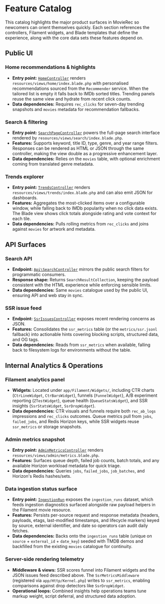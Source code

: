 # Feature Catalog

This catalog highlights the major product surfaces in MovieRec so newcomers can orient themselves quickly. Each section references the controllers, Filament widgets, and Blade templates that define the experience, along with the core data sets these features depend on.

## Public UI

### Home recommendations & highlights
- **Entry point:** [`HomeController`](../app/Http/Controllers/HomeController.php) renders `resources/views/home/index.blade.php` with personalised recommendations sourced from the `Recommender` service. When the tailored list is empty it falls back to IMDb sorted titles. Trending panels reuse the same view and hydrate from recent click counts.
- **Data dependencies:** Requires `rec_clicks` for seven-day trending snapshots and `movies` metadata for recommendation fallbacks.

### Search & filtering
- **Entry point:** [`SearchPageController`](../app/Http/Controllers/SearchPageController.php) powers the full-page search interface rendered by `resources/views/search/index.blade.php`.
- **Features:** Supports keyword, title ID, type, genre, and year range filters. Responses can be rendered as HTML or JSON through the same controller, making the view double as a progressive enhancement layer.
- **Data dependencies:** Relies on the `movies` table, with optional enrichment coming from translated genre metadata.

### Trends explorer
- **Entry point:** [`TrendsController`](../app/Http/Controllers/TrendsController.php) renders `resources/views/trends/index.blade.php` and can also emit JSON for dashboards.
- **Features:** Aggregates the most-clicked items over a configurable window, while falling back to IMDb popularity when no click data exists. The Blade view shows click totals alongside rating and vote context for each tile.
- **Data dependencies:** Pulls rolling metrics from `rec_clicks` and joins against `movies` for artwork and metadata.

## API Surfaces

### Search API
- **Endpoint:** [`Api\SearchController`](../app/Http/Controllers/Api/SearchController.php) mirrors the public search filters for programmatic consumers.
- **Response shape:** Returns `SearchResultCollection`, keeping the payload consistent with the HTML experience while enforcing sensible limits.
- **Data dependencies:** Same `movies` catalogue used by the public UI, ensuring API and web stay in sync.

### SSR issue feed
- **Endpoint:** [`SsrIssuesController`](../app/Http/Controllers/SsrIssuesController.php) exposes recent rendering concerns as JSON.
- **Features:** Consolidates the `ssr_metrics` table (or the `metrics/ssr.jsonl` fallback) into actionable hints covering blocking scripts, structured data, and OG tags.
- **Data dependencies:** Reads from `ssr_metrics` when available, falling back to filesystem logs for environments without the table.

## Internal Analytics & Operations

### Filament analytics panel
- **Widgets:** Located under `app/Filament/Widgets/`, including CTR charts (`CtrLineWidget`, `CtrBarsWidget`), funnels (`FunnelWidget`), A/B experiment reporting (`ZTestWidget`), queue health (`QueueStatsWidget`), and SSR insights (`SsrStatsWidget`, `SsrDropWidget`).
- **Data dependencies:** CTR visuals and funnels require both `rec_ab_logs` impressions and `rec_clicks` outcomes. Queue metrics pull from `jobs`, `failed_jobs`, and Redis Horizon keys, while SSR widgets reuse `ssr_metrics` or storage snapshots.

### Admin metrics snapshot
- **Entry point:** [`AdminMetricsController`](../app/Http/Controllers/AdminMetricsController.php) renders `resources/views/admin/metrics.blade.php`.
- **Features:** Surfaces queue depth, failed job counts, batch totals, and any available Horizon workload metadata for quick triage.
- **Data dependencies:** Queries `jobs`, `failed_jobs`, `job_batches`, and Horizon's Redis hashes/sets.

### Data ingestion status surface
- **Entry point:** [`IngestionRun`](../app/Models/IngestionRun.php) exposes the `ingestion_runs` dataset, which feeds ingestion diagnostics surfaced alongside raw payload helpers in the Filament movie resource.
- **Features:** Persists per-source request and response metadata (headers, payloads, etags, last-modified timestamps, and lifecycle markers) keyed by source, external identifier, and date so operators can audit daily fetches.
- **Data dependencies:** Backs onto the `ingestion_runs` table (unique on `source` + `external_id` + `date_key`) seeded with TMDB demos and backfilled from the existing `movies` catalogue for continuity.

### Server-side rendering telemetry
- **Middleware & views:** SSR scores funnel into Filament widgets and the JSON issues feed described above. The `SsrMetricsMiddleware` (registered via `app/Http/Kernel.php`) writes to `ssr_metrics`, enabling comparisons against drop detectors like `SsrDropWidget`.
- **Operational loops:** Combined insights help operations teams tune markup weight, script deferral, and structured data adoption.
